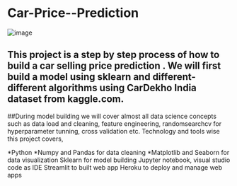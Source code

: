 # Car-Price--Prediction
![image](https://user-images.githubusercontent.com/94734991/169634718-425c9c26-de77-44ef-bf2f-900c6265919f.png)
 ## This project is a step by step process of how to build a car selling price prediction . We will first build a model using sklearn and different-different algorithms using CarDekho India dataset from kaggle.com.
##During model building we will cover almost all data science concepts such as data load and cleaning, feature engineering, randomsearchcv for hyperparameter tunning, cross validation etc. Technology and tools wise this project covers,

*Python
 *Numpy and Pandas for data cleaning
*Matplotlib and Seaborn for data visualization
Sklearn for model building
Jupyter notebook, visual studio code as IDE
Streamlit to built web app
Heroku to deploy and manage web apps

